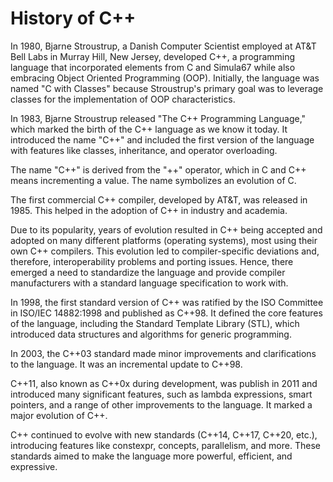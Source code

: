 <a name="history-of-c"></a>

# History of C++

In 1980, Bjarne Stroustrup, a Danish Computer Scientist employed at AT&T Bell Labs in Murray Hill, New Jersey, developed  C++, a programming language that incorporated elements from C and Simula67 while also embracing Object Oriented Programming (OOP). Initially, the language was named "C with Classes" because Stroustrup's primary goal was to leverage classes for the implementation of OOP characteristics.

In 1983, Bjarne Stroustrup released "The C++ Programming Language," which marked the birth of the C++ language as we know it today. It introduced the name "C++" and included the first version of the language with features like classes, inheritance, and operator overloading.

The name "C++" is derived from the "++" operator, which in C and C++ means incrementing a value. The name symbolizes an evolution of C.

The first commercial C++ compiler, developed by AT&T, was released in 1985. This helped in the adoption of C++ in industry and academia.

Due to its popularity, years of evolution resulted in C++ being accepted and adopted on many different platforms (operating systems), most using their own C++ compilers. This evolution led to compiler-specific deviations and, therefore, interoperability problems and porting issues. Hence, there emerged a need to standardize the language and provide compiler manufacturers with a standard language specification to work with.

In 1998, the first standard version of C++ was ratified by the ISO Committee in ISO/IEC 14882:1998 and published as C++98. It defined the core features of the language, including the Standard Template Library (STL), which introduced data structures and algorithms for generic programming.

In 2003, the C++03 standard made minor improvements and clarifications to the language. It was an incremental update to C++98.

C++11, also known as C++0x during development, was publish in 2011 and introduced many significant features, such as lambda expressions, smart pointers, and a range of other improvements to the language. It marked a major evolution of C++.

C++ continued to evolve with new standards (C++14, C++17, C++20, etc.), introducing features like constexpr, concepts, parallelism, and more. These standards aimed to make the language more powerful, efficient, and expressive.
